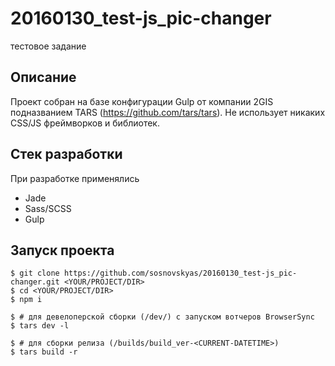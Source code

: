 # 20160130_test-js_pic-changer
тестовое задание

## Описание
Проект собран на базе конфигурации Gulp от компании 2GIS подназванием TARS (https://github.com/tars/tars). Не использует никаких CSS/JS фреймворков и библиотек. 

## Стек разработки
При разработке применялись 
- Jade
- Sass/SCSS
- Gulp

## Запуск проекта
```
$ git clone https://github.com/sosnovskyas/20160130_test-js_pic-changer.git <YOUR/PROJECT/DIR>
$ cd <YOUR/PROJECT/DIR>
$ npm i

$ # для девелоперской сборки (/dev/) c запуском вотчеров BrowserSync
$ tars dev -l 

$ # для сборки релиза (/builds/build_ver-<CURRENT-DATETIME>)
$ tars build -r
```
